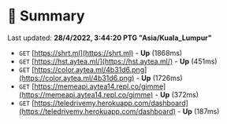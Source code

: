 # 📖 Summary
Last updated: **28/4/2022, 3:44:20 PTG "Asia/Kuala_Lumpur"**

- `GET` [https://shrt.ml](https://shrt.ml) - **Up** (1868ms)
- `GET` [https://hst.aytea.ml/](https://hst.aytea.ml/) - **Up** (451ms)
- `GET` [https://color.aytea.ml/4b31d6.png](https://color.aytea.ml/4b31d6.png) - **Up** (1726ms)
- `GET` [https://memeapi.aytea14.repl.co/gimme](https://memeapi.aytea14.repl.co/gimme) - **Up** (372ms)
- `GET` [https://teledrivemy.herokuapp.com/dashboard](https://teledrivemy.herokuapp.com/dashboard) - **Up** (187ms)
